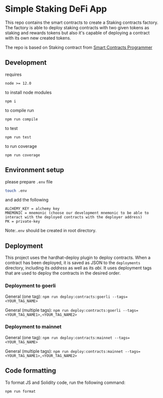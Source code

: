 # Simple Staking DeFi App
This repo contains the smart contracts to create a Staking contracts factory. The factory is able to deploy staking contracts with two given tokens as staking and rewards tokens but also it's capable of deploying a contract with its own new created tokens.

The repo is based on Staking contract from [Smart Contracts Programmer](https://www.youtube.com/watch?v=OJ-IRzCYSXI&ab_channel=SmartContractProgrammer)

## Development

requires

```
node >= 12.0
```

to install node modules

```
npm i
```

to compile run

```
npm run compile
```

to test

```
npm run test
```

to run coverage

```
npm run coverage
```

## Environment setup

please prepare `.env` file

```bash
touch .env
```

and add the following

```
ALCHEMY_KEY = alchemy key
MNEMONIC = mnemonic (choose our development mnemonic to be able to interact with the deployed contracts with the deployer address)
PK = private-key
```

Note:`.env` should be created in root directory.

## Deployment

This project uses the hardhat-deploy plugin to deploy contracts. When a contract has been deployed, it is saved as JSON to the `deployments` directory, including its _address_ as well as its _abi_. It uses deployment tags that are used to deploy the contracts in the desired order.

### Deployment to goerli

General (one tag):
`npm run deploy:contracts:goerli --tags=<YOUR_TAG_NAME>`

General (multiple tags):
`npm run deploy:contracts:goerli --tags=<YOUR_TAG_NAME1>,<YOUR_TAG_NAME2>`


### Deployment to mainnet

General (one tag):
`npm run deploy:contracts:mainnet --tags=<YOUR_TAG_NAME>`

General (multiple tags):
`npm run deploy:contracts:mainnet --tags=<YOUR_TAG_NAME1>,<YOUR_TAG_NAME2>`

<!-- ## Run frontend

After having installed all the modules, run the following command to run a basic frontend to interact with the DAO.

```
npm run serve
```
Port will be configured in the `.env` file by the name of "NEXT_PUBLIC_PORT". -->

## Code formatting

To format JS and Solidity code, run the following command:

`npm run format`
